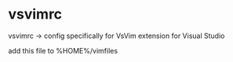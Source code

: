 # vsvimrc
vsvimrc -> config specifically for VsVim extension for Visual Studio

add this file to %HOME%/vimfiles
